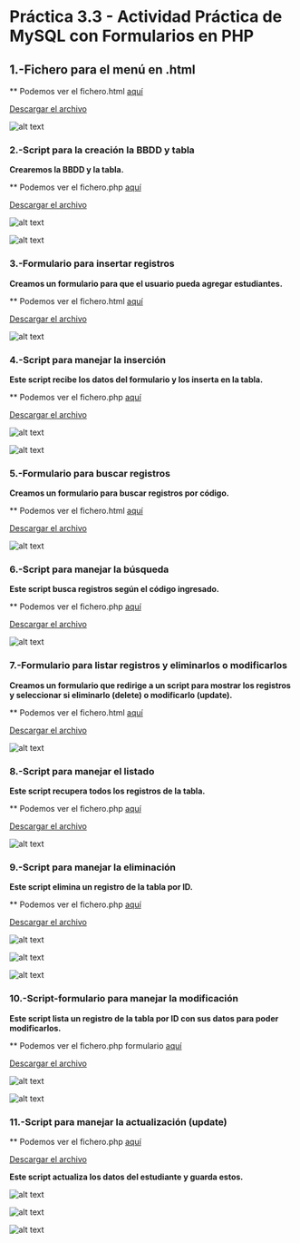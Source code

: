 # Práctica 3.3 - Actividad Práctica de MySQL con Formularios en PHP

## 1.-Fichero para el menú en .html

** Podemos ver el fichero.html [aquí](operacionesBBDD.md)

[Descargar el archivo](operacionesBBDD.html.zip)

![alt text](image.png)

### 2.-Script para la creación la BBDD y tabla

**Crearemos la BBDD y la tabla.**

** Podemos ver el fichero.php [aquí](crearBBDD.md)

[Descargar el archivo](./crearBBDD.php)

![alt text](image-1.png)

![alt text](image-4.png)

### 3.-Formulario para insertar registros

**Creamos un formulario para que el usuario pueda agregar estudiantes.**

** Podemos ver el fichero.html [aquí](insertar-html.md)

[Descargar el archivo](./insertar.html)

![alt text](image-2.png)

### 4.-Script para manejar la inserción

**Este script recibe los datos del formulario y los inserta en la tabla.**

** Podemos ver el fichero.php [aquí](insertar-php.md)

[Descargar el archivo](./insertar.php)

![alt text](image-3.png)

![alt text](image-5.png)

### 5.-Formulario para buscar registros

**Creamos un formulario para buscar registros por código.**

** Podemos ver el fichero.html [aquí](buscar-html.md)

[Descargar el archivo](./buscar.html)

![alt text](image-6.png)

### 6.-Script para manejar la búsqueda

**Este script busca registros según el código ingresado.**

** Podemos ver el fichero.php [aquí](buscar-php.md)

[Descargar el archivo](./buscar.php)

![alt text](image-7.png)

### 7.-Formulario para listar registros y eliminarlos o modificarlos

**Creamos un formulario que redirige a un script para mostrar los registros y seleccionar si eliminarlo (delete) o modificarlo (update).**

** Podemos ver el fichero.html [aquí](listar-html.md)

[Descargar el archivo](./listar.html)

![alt text](image-8.png)

### 8.-Script para manejar el listado

**Este script recupera todos los registros de la tabla.**

** Podemos ver el fichero.php [aquí](listar-php.md)

[Descargar el archivo](./listar.php)

![alt text](image-9.png)

### 9.-Script para manejar la eliminación

**Este script elimina un registro de la tabla por ID.**

** Podemos ver el fichero.php [aquí](eliminar.md)

[Descargar el archivo](./eliminar.php)

![alt text](image-10.png)

![alt text](image-12.png)

![alt text](image-11.png)

### 10.-Script-formulario para manejar la modificación

**Este script lista un registro de la tabla por ID con sus datos para poder modificarlos.**

** Podemos ver el fichero.php formulario [aquí](modificar.md)

[Descargar el archivo](./modificar.php)

![alt text](image-13.png)

![alt text](image-14.png)

### 11.-Script para manejar la actualización (update)

** Podemos ver el fichero.php [aquí](guardarcambios.md)

[Descargar el archivo](./guardarcambios.php)

**Este script actualiza los datos del estudiante y guarda estos.**

![alt text](image-15.png)

![alt text](image-16.png)

![alt text](image-17.png)
